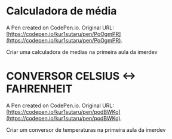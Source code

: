 # Calculadora de média

A Pen created on CodePen.io. Original URL: [https://codepen.io/kur1sutaru/pen/PoOgmPR](https://codepen.io/kur1sutaru/pen/PoOgmPR).

Criar uma calculadora de medias na primeira aula da imerdev




# CONVERSOR CELSIUS <-> FAHRENHEIT

A Pen created on CodePen.io. Original URL: [https://codepen.io/kur1sutaru/pen/podBWKo](https://codepen.io/kur1sutaru/pen/podBWKo).

Criar um conversor de temperaturas na primeira aula da imerdev
